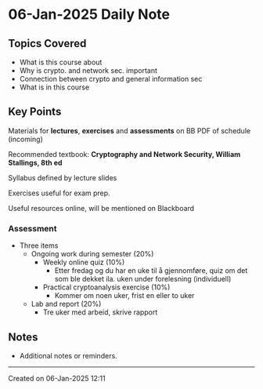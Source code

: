 # 06-Jan-2025 Daily Note

## Topics Covered
* What is this course about
* Why is crypto. and network sec. important
* Connection between crypto and general information sec
* What is in this course

## Key Points

Materials for **lectures**, **exercises** and **assessments** on BB
	PDF of schedule (incoming)

Recommended textbook: **Cryptography and Network Security, William Stallings, 8th ed**

Syllabus defined by lecture slides

Exercises useful for exam prep.

Useful resources online, will be mentioned on Blackboard

### Assessment
* Three items
	* Ongoing work during semester (20%)
		* Weekly online quiz (10%)
			* Etter fredag og du har en uke til å gjennomføre, quiz om det som ble dekket ila. uken under forelesning (individuell)
		* Practical cryptoanalysis exercise (10%)
			* Kommer om noen uker, frist en eller to uker
	* Lab and report (20%)
		* Tre uker med arbeid, skrive rapport
## Notes
- Additional notes or reminders.

---

Created on 06-Jan-2025 12:11
